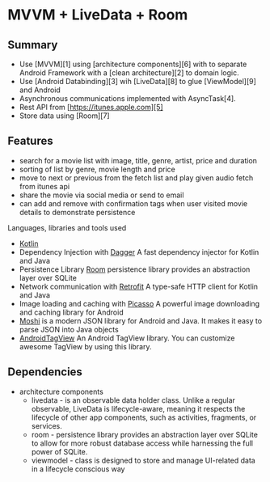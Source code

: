 # MVVM + LiveData + Room

## Summary
* Use [MVVM][1] using [architecture components][6] with to separate Android Framework with a [clean architecture][2] to domain logic.
* Use [Android Databinding][3] wih [LiveData][8] to glue [ViewModel][9] and Android
* Asynchronous communications implemented with AsyncTask[4].
* Rest API from [https://itunes.apple.com][5]
* Store data using [Room][7]

## Features
* search for a movie list with image, title, genre, artist, price and duration
* sorting of list by genre, movie length and price
* move to next or previous from the fetch list and play given audio fetch from itunes api
* share the movie via social media or send to email
* can add and remove with confirmation tags when user visited movie details to demonstrate persistence 


Languages, libraries and tools used

- [Kotlin](https://kotlinlang.org/)
- Dependency Injection with [Dagger](http://google.github.io/dagger/) A fast dependency injector for Kotlin and Java
- Persistence Library [Room](https://developer.android.com/topic/libraries/architecture/room.html) persistence library provides an abstraction layer over SQLite
- Network communication with [Retrofit](http://square.github.io/retrofit/) A type-safe HTTP client for Kotlin and Java
- Image loading and caching with [Picasso](https://square.github.io/picasso/) A powerful image downloading and caching library for Android
- [Moshi](https://github.com/square/moshi) is a modern JSON library for Android and Java. It makes it easy to parse JSON into Java objects
- [AndroidTagView](https://github.com/whilu/AndroidTagView) An Android TagView library. You can customize awesome TagView by using this library.


## Dependencies
* architecture components
  * livedata - is an observable data holder class. Unlike a regular observable, LiveData is lifecycle-aware, meaning it respects the lifecycle of other app components, such as activities, fragments, or services.
  * room - persistence library provides an abstraction layer over SQLite to allow for more robust database access while harnessing the full power of SQLite.
  * viewmodel - class is designed to store and manage UI-related data in a lifecycle conscious way

